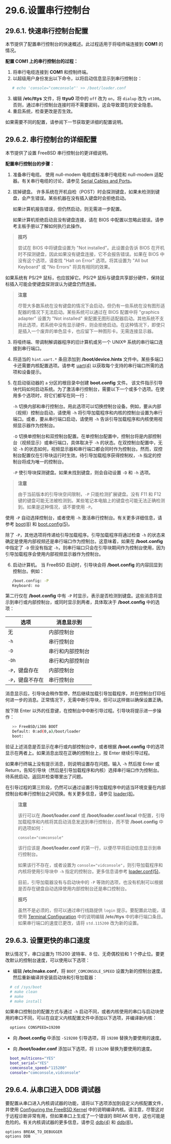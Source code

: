 # 29.6.设置串行控制台

## 29.6.1. 快速串行控制台配置

本节提供了配置串行控制台的快速概述。此过程适用于将哑终端连接到 **COM1** 的情况。

**配置 COM1 上的串行控制台的过程：**

1. 将串行电缆连接到 **COM1** 和控制终端。
2. 以超级用户身份发出以下命令，以将启动信息显示到串行控制台：

```sh
   # echo 'console="comconsole"' >> /boot/loader.conf
   ```

3. 编辑 **/etc/ttys** 文件，将 **ttyu0** 项中的 `off` 改为 `on`，将 `dialup` 改为 `vt100`。否则，通过串行控制台连接时将不需要密码，这会导致潜在的安全隐患。
4. 重启系统，检查更改是否生效。

如果需要不同的配置，请参阅下一节获取更详细的配置说明。

## 29.6.2. 串行控制台的详细配置

本节提供了设置 FreeBSD 串行控制台的更详细说明。

**配置串行控制台的步骤：**

1. 准备串行电缆。
   使用 null-modem 电缆或标准串行电缆和 null-modem 适配器。有关串行电缆的讨论，请参见 [Serial Cables and Ports](https://docs.freebsd.org/en/books/handbook/serialcomms/#term-cables-null)。

2. 拔掉键盘。
   许多系统在开机自检（POST）时会探测键盘，如果未检测到键盘，会产生错误。某些机器在没有插入键盘时会拒绝启动。

   如果计算机报告错误，但仍然启动，则无需进一步配置。

   如果计算机拒绝启动且没有键盘连接，请在 BIOS 中配置以忽略此错误。请参考主板手册以了解如何执行此操作。

>**技巧**
>
> 尝试在 BIOS 中将键盘设置为 "Not installed"。此设置会告诉 BIOS 在开机时不探测键盘，因此如果没有键盘连接，它不会报告错误。如果在 BIOS 中没有这个选项，请查找 "Halt on Error" 选项。将其设置为 "All but Keyboard" 或 "No Errors" 将具有相同的效果。

   如果系统有 PS/2® 鼠标，也应拔掉它。PS/2® 鼠标与键盘共享部分硬件，保持鼠标插入可能会使键盘探测误认为键盘仍然连接。

>**注意**
>
> 尽管大多数系统在没有键盘的情况下会启动，但仍有一些系统在没有图形适配器的情况下无法启动。某些系统可以通过在 BIOS 配置中将 "graphics adapter" 设置为 "Not installed" 来配置无图形适配器启动。其他系统不支持此选项，若系统中没有显示硬件，则会拒绝启动。在这种情况下，即使只是插入一个废弃的单色显卡，也应留下一种图形卡。无需连接显示器。

3. 将哑终端、带调制解调器程序的旧计算机或另一个 UNIX® 系统的串行端口连接到串行端口。

4. 将适当的 `hint.uart.*` 条目添加到 **/boot/device.hints** 文件中。某些多端口卡还需要内核配置选项。请参考 [uart(4)](https://man.freebsd.org/cgi/man.cgi?query=uart&sektion=4&format=html) 以获取每个支持的串行端口所需的选项和设备提示。

5. 在启动驱动器的 `a` 分区的根目录中创建 **boot.config** 文件。
   该文件指示引导块代码如何启动系统。为了激活串行控制台，需要以下一个或多个选项。在使用多个选项时，将它们都写在同一行：

   `-h` 切换内部和串行控制台。用此选项可以切换控制台设备。例如，要从内部（视频）控制台启动，请使用 `-h` 将引导加载程序和内核的控制台设置为串行端口。或者，要从串行端口启动，请使用 `-h` 告诉引导加载程序和内核使用视频显示器作为控制台。

   `-D` 切换单控制台和双控制台配置。在单控制台配置中，控制台将是内部控制台（视频显示）或串行端口，具体取决于 `-h` 的状态。在双控制台配置中，无论 `-h` 的状态如何，视频显示器和串行端口都会同时作为控制台。然而，双控制台配置仅在引导块运行时生效。待引导加载程序获得控制权，`-h` 指定的控制台将成为唯一的控制台。

   `-P` 使引导块探测键盘。如果未找到键盘，则会自动设置 `-D` 和 `-h` 选项。

>**注意**
>
> 由于当前版本的引导块空间限制，`-P` 只能检测扩展键盘。没有 F11 和 F12 键的键盘可能无法被检测到。某些笔记本电脑上的键盘也可能无法正确检测到。如果是这种情况，请不要使用 `-P`。

   使用 `-P` 自动选择控制台，或者使用 `-h` 激活串行控制台。有关更多详细信息，请参考 [boot(8)](https://man.freebsd.org/cgi/man.cgi?query=boot&sektion=8&format=html) 和 [boot.config(5)](https://man.freebsd.org/cgi/man.cgi?query=boot.config&sektion=5&format=html)。

   除了 `-P`，其他选项将传递给引导加载程序。引导加载程序将通过检查 `-h` 的状态来确定是使用内部视频还是串行端口作为控制台。这意味着，如果在 **/boot.config** 中指定了 `-D` 但没有指定 `-h`，则串行端口只会在引导块期间作为控制台使用，因为引导加载程序会使用内部视频显示器作为控制台。

6. 启动计算机。
   当 FreeBSD 启动时，引导块会将 **/boot.config** 的内容回显到控制台。例如：

```sh
   /boot.config: -P
   Keyboard: no
   ```

   第二行仅在 **/boot.config** 中有 `-P` 时显示，表示是否检测到键盘。这些消息将显示到串行或内部控制台，或同时显示到两者，具体取决于 **/boot.config** 中的选项：

   | 选项                         | 消息显示到              |
   | ---------------------------- | ------------------------ |
   | 无                           | 内部控制台              |
   | `-h`                         | 串行控制台              |
   | `-D`                         | 串行和内部控制台        |
   | `-Dh`                        | 串行和内部控制台        |
   | `-P`，键盘存在               | 内部控制台              |
   | `-P`，键盘不存在             | 串行控制台              |

   消息显示后，引导块会稍作暂停，然后继续加载引导加载程序，并在控制台打印任何进一步的消息。正常情况下，无需中断引导块，但可以这样做以确保设置正确。

   按下除 Enter 以外的任意键，在控制台中中断引导过程。引导块将提示进一步操作：

```sh
   >> FreeBSD/i386 BOOT
   Default: 0:ad(0,a)/boot/loader
   boot:
   ```

   验证上述消息是否显示在串行或内部控制台中，或者根据 **/boot.config** 中的选项显示在两者上。如果消息出现在正确的控制台上，按 Enter 继续引导过程。

   如果串行终端上没有提示消息，则说明设置存在问题。输入 `-h` 然后按 Enter 或 Return，告知引导块（然后是引导加载程序和内核）选择串行端口作为控制台。待系统启动，返回并检查哪里出了问题。

在引导过程的第三阶段，仍然可以通过设置引导加载程序中的适当环境变量在内部控制台和串行控制台之间切换。有关更多信息，请参见 [loader(8)](https://man.freebsd.org/cgi/man.cgi?query=loader&sektion=8&format=html)。

>**注意**
>
>该行可以在 **/boot/loader.conf** 或 **/boot/loader.conf.local** 中配置，引导加载程序和内核将其启动消息发送到串行控制台，而不管 **/boot.config** 中的选项如何：
>
>```
>console="comconsole"
>```
>
>该行应该是 **/boot/loader.conf** 的第一行，以便尽早将启动信息显示到串行控制台。
>
>如果该行不存在，或者设置为 `console="vidconsole"`，则引导加载程序和内核将使用引导块中 `-h` 指定的控制台。更多信息请参考 [loader.conf(5)](https://man.freebsd.org/cgi/man.cgi?query=loader.conf&sektion=5&format=html)。
>
>目前，引导加载器没有与启动块中的 `-P` 等效的选项，也没有机制可以根据是否存在键盘自动选择使用内部控制台还是串口控制台。

>**技巧**
>
> 虽然不是必须的，但可以通过串行线路提供 `login` 提示。要配置此功能，请使用 [Terminal Configuration](https://docs.freebsd.org/en/books/handbook/serialcomms/#term-config) 中的说明编辑 **/etc/ttys** 中的串行端口条目。如果串行端口的速度已更改，请将 `std.115200` 改为新的设置。

## 29.6.3. 设置更快的串口速度

默认情况下，串口设置为 115200 波特率、8 位、无奇偶校验和 1 个停止位。要更改默认的控制台速度，可以使用以下选项：

* 编辑 **/etc/make.conf**，将 `BOOT_COMCONSOLE_SPEED` 设置为新的控制台速度。然后重新编译并安装启动块和引导加载器：

```sh
  # cd /sys/boot
  # make clean
  # make
  # make install
  ```

  如果串口控制台的配置方式与通过 `-h` 启动不同，或者内核使用的串口与启动块使用的串口不同，可以在自定义内核配置文件中添加以下选项，并编译新内核：

```sh
  options CONSPEED=19200
  ```

* 向 **/boot.config** 中添加 `-S19200` 引导选项，将 `19200` 替换为要使用的速度。

* 向 **/boot/loader.conf** 添加以下选项，将 `115200` 替换为要使用的速度。

```sh
  boot_multicons="YES"
  boot_serial="YES"
  comconsole_speed="115200"
  console="comconsole,vidconsole"
  ```

## 29.6.4. 从串口进入 DDB 调试器

要配置从串口进入内核调试器的功能，请将以下选项添加到自定义内核配置文件，并使用 [Configuring the FreeBSD Kernel](https://docs.freebsd.org/en/books/handbook/kernelconfig/#kernelconfig) 中的说明编译内核。请注意，尽管这对于远程诊断非常有用，但如果串口上生成了一个错误的 BREAK 信号，这也可能是危险的。有关内核调试器的更多信息，请参见 [ddb(4)](https://man.freebsd.org/cgi/man.cgi?query=ddb&sektion=4&format=html) 和 [ddb(8)](https://man.freebsd.org/cgi/man.cgi?query=ddb&sektion=8&format=html)。

```sh
options BREAK_TO_DEBUGGER
options DDB
```
